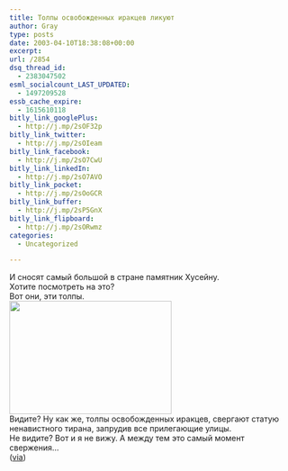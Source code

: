 ```yaml
---
title: Толпы освобожденных иракцев ликуют
author: Gray
type: posts
date: 2003-04-10T18:38:08+00:00
excerpt:
url: /2854
dsq_thread_id:
  - 2383047502
esml_socialcount_LAST_UPDATED:
  - 1497209528
essb_cache_expire:
  - 1615610118
bitly_link_googlePlus:
  - http://j.mp/2sOF32p
bitly_link_twitter:
  - http://j.mp/2sOIeam
bitly_link_facebook:
  - http://j.mp/2sO7CwU
bitly_link_linkedIn:
  - http://j.mp/2sO7AVO
bitly_link_pocket:
  - http://j.mp/2sOoGCR
bitly_link_buffer:
  - http://j.mp/2sP5GnX
bitly_link_flipboard:
  - http://j.mp/2sORwmz
categories:
  - Uncategorized

---
```








И сносят самый большой в стране памятник Хусейну.  
Хотите посмотреть на это?  
Вот они, эти толпы.  
<img src="https://i2.wp.com/www.searchengines.ru/blog/images/statuekilling3.jpg?resize=288%2C201" width="288" height="201" border="0" data-recalc-dims="1" />  
Видите? Ну как же, толпы освобожденных иракцев, свергают статую ненавистного тирана, запрудив все прилегающие улицы.  
Не видите? Вот и я не вижу. А между тем это самый момент свержения&#8230;  
(<a href="http://blog.kynn.com/shock/archive/000311.php" target="_blank">via</a>)